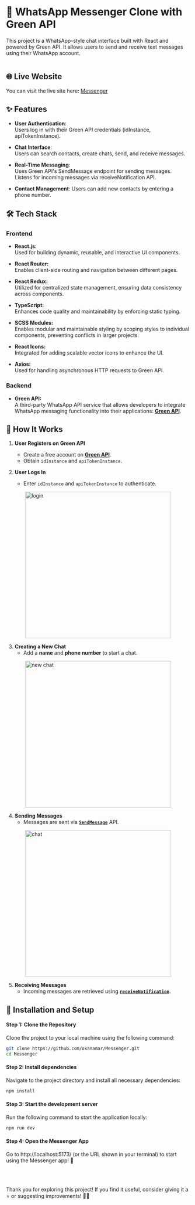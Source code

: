 # 📩 WhatsApp Messenger Clone with Green API


<p>
This project is a WhatsApp-style chat interface built with React and powered by Green API. It allows users to send and receive text messages using their WhatsApp account.
</p>


<div style="display: flex; justify-content: space-between; align-items: center;">

</div>

## 🌐 Live Website

You can visit the live site here: [Messenger](https://messenger-xi-red.vercel.app/)

## ✨ Features

- **User Authentication**:  
  Users log in with their Green API credentials (idInstance, apiTokenInstance).

- **Chat Interface**:  
  Users can search contacts, create chats, send, and receive messages.

- **Real-Time Messaging**:  
  Uses Green API's SendMessage endpoint for sending messages.
  Listens for incoming messages via receiveNotification API.

- **Contact Management**:
  Users can add new contacts by entering a phone number.

## 🛠️ Tech Stack

### **Frontend**

- **React.js:**  
  Used for building dynamic, reusable, and interactive UI components.

- **React Router:**  
  Enables client-side routing and navigation between different pages.

- **React Redux:**  
  Utilized for centralized state management, ensuring data consistency across components.

- **TypeScript:**  
  Enhances code quality and maintainability by enforcing static typing. 

- **SCSS Modules:**  
  Enables modular and maintainable styling by scoping styles to individual components, preventing conflicts in larger projects. 

- **React Icons:**  
  Integrated for adding scalable vector icons to enhance the UI.

- **Axios:**  
  Used for handling asynchronous HTTP requests to Green API. 

### **Backend**

- **Green API:**  
  A third-party WhatsApp API service that allows developers to integrate WhatsApp messaging functionality into their applications: **[Green API](https://green-api.com/en)**. 

## 🔄 How It Works
1. **User Registers on Green API**
   - Create a free account on **[Green API](https://green-api.com/en/docs/before-start/)**.
   - Obtain `idInstance` and `apiTokenInstance`.

2. **User Logs In**
   - Enter `idInstance` and `apiTokenInstance` to authenticate.
  
  <div style="display: flex; justify-content: center;">
   <img width="400" alt="login" src="https://github.com/user-attachments/assets/a09c80fa-d925-49a9-a2f1-1615dcf0feb4" />
  </div>

3. **Creating a New Chat**
   - Add a **name** and **phone number** to start a chat.
  
  <div style="display: flex; justify-content: center;">
  <img width="400" alt="new chat" src="https://github.com/user-attachments/assets/6be4213e-4439-4df0-aaea-2d1e386d7c2a" />
  </div>

4. **Sending Messages**
   - Messages are sent via **[`SendMessage`](https://green-api.com/en/docs/api/sending/SendMessage/)** API.
  
  <div style="display: flex; justify-content: center;">
  <img width="400" alt="chat" src="https://github.com/user-attachments/assets/e28ba5d0-ba8a-4888-b881-adb1cccbbeb2" />
  </div>

5. **Receiving Messages**
   - Incoming messages are retrieved using **[`receiveNotification`](https://green-api.com/en/docs/api/receiving/technology-http-api/ReceiveNotification/)**.



## 🚀 Installation and Setup

#### Step 1: Clone the Repository
Clone the project to your local machine using the following command:

```bash
git clone https://github.com/oxanamar/Messenger.git
cd Messenger

```

#### Step 2: Install dependencies
Navigate to the project directory and install all necessary dependencies:

```bash
npm install
```

#### Step 3: Start the development server
Run the following command to start the application locally:

```bash
npm run dev
```

#### Step 4: Open the Messenger App
Go to http://localhost:5173/ (or the URL shown in your terminal) to start using the Messenger app! 🎉

<br><br>

Thank you for exploring this project! If you find it useful, consider giving it a ⭐️ or suggesting improvements! 🙌🏻







